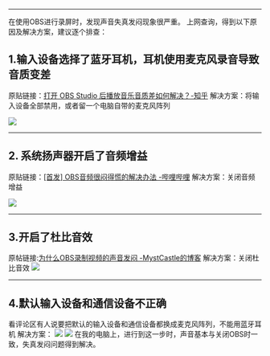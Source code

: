 ___
在使用OBS进行录屏时，发现声音失真发闷现象很严重。
上网查询，得到以下原因及解决方案，建议逐个排查：
## 1.输入设备选择了蓝牙耳机，耳机使用麦克风录音导致音质变差

原贴链接：[打开 OBS Studio 后播放音乐音质差如何解决？-知乎](https://www.zhihu.com/question/340185115)
解决方案：将输入设备全部禁用，或者留一个电脑自带的麦克风阵列

![](https://gitee.com/morely_152/my-pcitures/raw/master/20251012101411919.png)
___
## 2. 系统扬声器开启了音频增益

原贴链接：[[首发] OBS音频很闷得慌的解决办法 -哔哩哔哩](https://www.bilibili.com/opus/827471891323158578)
解决方案：关闭音频增益

![](https://gitee.com/morely_152/my-pcitures/raw/master/20251012101411921.png)
____
## 3.开启了杜比音效

原帖链接:[为什么OBS录制视频的声音发闷 -MystCastle的博客](https://blog.lifewith.fun/zh-cn/)
解决方案：关闭杜比音效
![](https://gitee.com/morely_152/my-pcitures/raw/master/20251012101411922.png)
___
## 4.默认输入设备和通信设备不正确
看评论区有人说要把默认的输入设备和通信设备都换成麦克风阵列，不能用蓝牙耳机
解决方案：
![](https://gitee.com/morely_152/my-pcitures/raw/master/20251012101411923.png)
![](https://gitee.com/morely_152/my-pcitures/raw/master/20251012101411924.png)
在我的电脑上，进行到这一步时，声音基本与关闭OBS时一致，失真发闷问题得到解决。